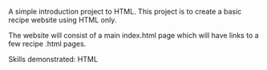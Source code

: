 A simple introduction project to HTML. This project is to create a basic recipe website using HTML only.

The website will consist of a main index.html page which will have links to a few recipe .html pages.

Skills demonstrated: HTML